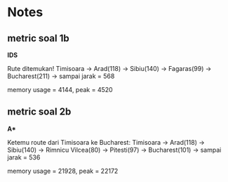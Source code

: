 # Notes

## metric soal 1b
**IDS**

Rute ditemukan! Timisoara -> Arad(118) -> Sibiu(140) -> Fagaras(99) -> Bucharest(211) -> sampai jarak = 568

memory usage = 4144, peak = 4520

## metric soal 2b
**A\***

Ketemu route dari Timisoara ke Bucharest: Timisoara -> Arad(118) -> Sibiu(140) -> Rimnicu Vilcea(80) -> Pitesti(97) -> Bucharest(101) -> sampai jarak = 536

memory usage = 21928, peak = 22172